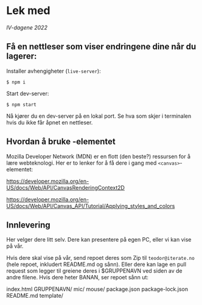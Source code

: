 # Lek med <canvas>

_IV-dagene 2022_

## Få en nettleser som viser endringene dine når du lagerer:

Installer avhengigheter (`live-server`):

    $ npm i
    
Start dev-server:

    $ npm start
    
Nå kjører du en dev-server på en lokal port. Se hva som skjer i terminalen hvis
du ikke får åpnet en nettleser.

## Hvordan å bruke <canvas>-elementet

Mozilla Developer Network (MDN) er en flott (den beste?) ressursen for å lære
webteknologi. Her er to lenker for å få dere i gang med `<canvas>`-elementet:

https://developer.mozilla.org/en-US/docs/Web/API/CanvasRenderingContext2D

https://developer.mozilla.org/en-US/docs/Web/API/Canvas_API/Tutorial/Applying_styles_and_colors

## Innlevering

Her velger dere litt selv. Dere kan presentere på egen PC, eller vi kan vise på
vår.

Hvis dere skal vise på vår, send repoet deres som Zip til `teodor@iterate.no`
(hele repoet, inkludert README.md og sånn). Eller dere kan lage en pull request
som legger til greiene deres i $GRUPPENAVN ved siden av de andre filene. Hvis
dere heter BANAN, ser repoet sånn ut:

index.html
GRUPPENAVN/
mic/
mouse/
package.json
package-lock.json
README.md
template/
